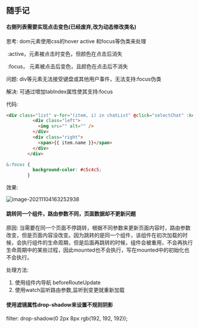 ## 随手记

#### 右侧列表需要实现点击变色(已经废弃,改为动态修改类名)

思考: dom元素使用css的hover active 和focus等伪类来处理

​		:active，元素被点击时变色，但颜色在点击后消失

​		:focus， 元素被点击后变色，且颜色在点击后不消失

问题: div等元素无法接受键盘或其他用户事件，无法支持:focus伪类

解决: 可通过增加tabIndex属性使其支持:focus

代码:

```html
<div class="list" v-for="(item, i) in chatList" @click="selectChat" :key="item.id" :tabindex="i">
          <div class="left">
            <img src="" alt="" />
          </div>
          <div class="right">
            <span>{{ item.name }}</span>
          </div>
        </div>
```

```css
&:focus {
          background-color: #c5c4c5;
        }
```

效果:

![image-20211104163252938](C:\Users\邢益军\AppData\Roaming\Typora\typora-user-images\image-20211104163252938.png)



#### 跳转同一个组件，路由参数不同，页面数据却不更新问题

原因:  当需要在同一个页面不停跳转，根据不同参数来更新页面内容时，路由参数改变，但是页面内容没改变。因为跳转的是同一个组件，该组件在初次加载的时候，会执行组件的生命周期，但是后面再跳转的时候，组件会被重用，不会再执行生命周期中的某些过程，因此mounted也不会执行，写在mounted中的初始化也不会执行。

处理方法:

1. 使用组件内导航 beforeRouteUpdate
2. 使用watch监听路由参数,监听到变更就重新加载



#### 使用滤镜属性drop-shadow来设置不规则阴影

filter: drop-shadow(0 2px 8px rgb(192, 192, 192));

